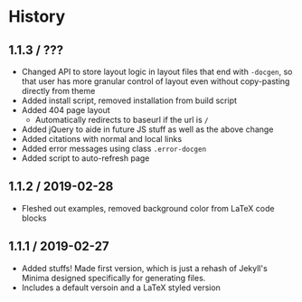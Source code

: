 # History

## 1.1.3 / ???
* Changed API to store layout logic in layout files that end with `-docgen`, so
that user has more granular control of layout even without copy-pasting directly from theme
* Added install script, removed installation from build script
* Added 404 page layout
  * Automatically redirects to baseurl if the url is `/`
* Added jQuery to aide in future JS stuff as well as the above change
* Added citations with normal and local links
* Added error messages using class `.error-docgen`
* Added script to auto-refresh page

## 1.1.2 / 2019-02-28
* Fleshed out examples, removed background color from LaTeX code blocks

## 1.1.1 / 2019-02-27

* Added stuffs! Made first version, which is just a rehash of Jekyll's Minima
designed specifically for generating files.
* Includes a default versoin and a LaTeX styled version
